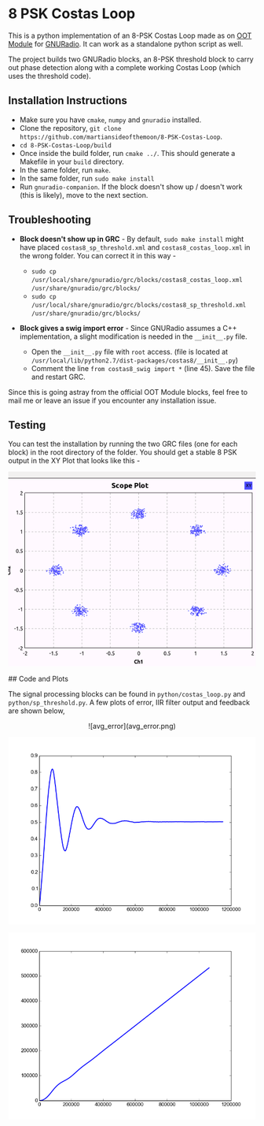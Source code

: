 # 8 PSK Costas Loop

This is a python implementation of an 8-PSK Costas Loop made as on [OOT Module](https://gnuradio.org/redmine/projects/gnuradio/wiki/OutOfTreeModules) for [GNURadio](https://github.com/gnuradio/gnuradio). It can work as a standalone python script as well.

The project builds two GNURadio blocks, an 8-PSK threshold block to carry out phase detection along with a complete working Costas Loop (which uses the threshold code).

## Installation Instructions

* Make sure you have `cmake`, `numpy` and `gnuradio` installed.
* Clone the repository, `git clone https://github.com/martiansideofthemoon/8-PSK-Costas-Loop`.
* `cd 8-PSK-Costas-Loop/build`
* Once inside the build folder, run `cmake ../`. This should generate a Makefile in your `build` directory.
* In the same folder, run `make`.
* In the same folder, run `sudo make install`
* Run `gnuradio-companion`. If the block doesn't show up / doesn't work (this is likely), move to the next section.

## Troubleshooting

* **Block doesn't show up in GRC** - By default, `sudo make install` might have placed `costas8_sp_threshold.xml` and `costas8_costas_loop.xml` in the wrong folder. You can correct it in this way -
  * `sudo cp /usr/local/share/gnuradio/grc/blocks/costas8_costas_loop.xml /usr/share/gnuradio/grc/blocks/`
  * `sudo cp /usr/local/share/gnuradio/grc/blocks/costas8_sp_threshold.xml /usr/share/gnuradio/grc/blocks/`

* **Block gives a swig import error** - Since GNURadio assumes a C++ implementation, a slight modification is needed in the `__init__.py` file.
  * Open the `__init__.py` file with `root` access. (file is located at  `/usr/local/lib/python2.7/dist-packages/costas8/__init__.py`)
  * Comment the line `from costas8_swig import *` (line 45). Save the file and restart GRC.

Since this is going astray from the official OOT Module blocks, feel free to mail me or leave an issue if you encounter any installation issue.

## Testing

You can test the installation by running the two GRC files (one for each block) in the root directory of the folder. You should get a stable 8 PSK output in the XY Plot that looks like this -
<center>

![costas](costas.png)

</center>
## Code and Plots

The signal processing blocks can be found in `python/costas_loop.py` and `python/sp_threshold.py`. A few plots of error, IIR filter output and feedback are shown below,
<center>
![avg_error](avg_error.png)

![out_iir](out_iir_final.png)

![feedback_final](feedback_final.png)
</center>